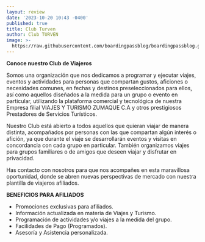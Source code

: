 ```yaml
---
layout: review
date: '2023-10-20 10:43 -0400'
published: true
title: Club Turven
author: Club TURVEN
image: >-
  https://raw.githubusercontent.com/boardingpassblog/boardingpassblog.github.io/main/assets/images/CLUB-TURVEN-LOGO.jpg
---
```

**Conoce nuestro Club de Viajeros**

Somos una organización que nos dedicamos a programar y ejecutar viajes, eventos y actividades para
personas que compartan gustos, aficiones o necesidades comunes, en fechas y destinos preseleccionados para ellos, así como aquellos diseñados a la medida para un grupo o evento en particular, utilizando la plataforma comercial y tecnológica de nuestra Empresa filial VIAJES
Y TURISMO ZUMAQUE C.A y otros prestigiosos Prestadores de Servicios Turísticos.

Nuestro Club está abierto a todos aquellos que quieran viajar de manera distinta, acompañados por personas con las que compartan algún interés o afición, ya que durante el viaje se desarrollarán eventos y visitas en concordancia con cada grupo en particular. También organizamos viajes para grupos familiares o de amigos que deseen viajar y disfrutar en privacidad.

Has contacto con nosotros para que nos acompañes en esta maravillosa oportunidad, donde se abren nuevas perspectivas de mercado con nuestra plantilla de viajeros afiliados.

**BENEFICIOS PARA AFILIADOS**

- Promociones exclusivas para afiliados.
- Información actualizada en materia de Viajes y Turismo.
- Programación de actividades y/o viajes a la medida del grupo.
- Facilidades de Pago (Programados).
- Asesoría y Asistencia personalizada.